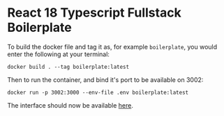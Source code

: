 # React 18 Typescript Fullstack Boilerplate

To build the docker file and tag it as, for example `boilerplate`, you would enter the following at your terminal:

`docker build . --tag boilerplate:latest`

Then to run the container, and bind it's port to be available on 3002:

`docker run -p 3002:3000 --env-file .env boilerplate:latest`

The interface should now be available [here](http://localhost:3002/).